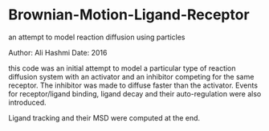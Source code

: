 # Brownian-Motion-Ligand-Receptor
an attempt to model reaction diffusion using particles

Author: Ali Hashmi
Date: 2016

this code was an initial attempt to model a particular type of reaction diffusion system with an activator and an inhibitor competing for
the same receptor. The inhibitor was made to diffuse faster than the activator. Events for receptor/ligand binding, ligand decay and their
auto-regulation were also introduced.

Ligand tracking and their MSD were computed at the end.

